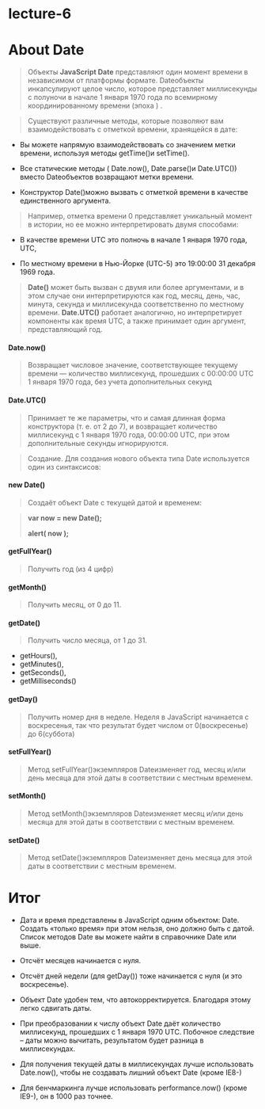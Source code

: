 # lecture-6
# About Date 
> Объекты **JavaScript Date** представляют один момент времени в независимом от платформы формате. Dateобъекты инкапсулируют целое число, которое представляет миллисекунды с полуночи в начале 1 января 1970 года по всемирному координированному времени (эпоха ) .

> Существуют различные методы, которые позволяют вам взаимодействовать с отметкой времени, хранящейся в дате:

- Вы можете напрямую взаимодействовать со значением метки времени, используя методы getTime()и setTime().

- Все статические методы ( Date.now(), Date.parse()и Date.UTC()) вместо Dateобъектов возвращают метки времени.

- Конструктор Date()можно вызвать с отметкой времени в качестве единственного аргумента.

> Например, отметка времени 0 представляет уникальный момент в истории, но ее можно интерпретировать двумя способами:

- В качестве времени UTC это полночь в начале 1 января 1970 года, UTC,

- По местному времени в Нью-Йорке (UTC-5) это 19:00:00 31 декабря 1969 года.

>  **Date()** может быть вызван с двумя или более аргументами, и в этом случае они интерпретируются как год, месяц, день, час, минута, секунда и миллисекунда соответственно по местному времени. 
**Date.UTC()** работает аналогично, но интерпретирует компоненты как время UTC, а также принимает один аргумент, представляющий год.

#### Date.now()

> Возвращает числовое значение, соответствующее текущему времени — количество миллисекунд, прошедших с 00:00:00 UTC 1 января 1970 года, без учета дополнительных секунд

#### Date.UTC()

> Принимает те же параметры, что и самая длинная форма конструктора (т. е. от 2 до 7), и возвращает количество миллисекунд с 1 января 1970 года, 00:00:00 UTC, при этом дополнительные секунды игнорируются.

> Создание. Для создания нового объекта типа Date используется один из синтаксисов:

#### new Date()

> Создаёт объект Date с текущей датой и временем:

>**var now = new Date();**
>
>**alert( now );**

#### getFullYear()
> Получить год (из 4 цифр)

#### getMonth()
> Получить месяц, от 0 до 11.

#### getDate()
> Получить число месяца, от 1 до 31.

- getHours(), 
- getMinutes(), 
- getSeconds(), 
- getMilliseconds()

#### getDay()

> Получить номер дня в неделе. Неделя в JavaScript начинается с воскресенья, так что результат будет числом от 0(воскресенье) до 6(суббота)

#### setFullYear()
> Метод setFullYear()экземпляров Dateизменяет год, месяц и/или день месяца для этой даты в соответствии с местным временем.

#### setMonth()
> Метод setMonth()экземпляров Dateизменяет месяц и/или день месяца для этой даты в соответствии с местным временем.

#### setDate()
> Метод setDate()экземпляров Dateизменяет день месяца для этой даты в соответствии с местным временем.

# Итог
- Дата и время представлены в JavaScript одним объектом: Date. Создать «только время» при этом нельзя, оно должно быть с датой. Список методов Date вы можете найти в справочнике Date или выше.

- Отсчёт месяцев начинается с нуля.

- Отсчёт дней недели (для getDay()) тоже начинается с нуля (и это воскресенье).

- Объект Date удобен тем, что автокорректируется. Благодаря этому легко сдвигать даты.

- При преобразовании к числу объект Date даёт количество миллисекунд, прошедших с 1 января 1970 UTC. Побочное следствие – даты можно вычитать, результатом будет разница в миллисекундах.

- Для получения текущей даты в миллисекундах лучше использовать Date.now(), чтобы не создавать лишний объект Date (кроме IE8-)

- Для бенчмаркинга лучше использовать performance.now() (кроме IE9-), он в 1000 раз точнее.